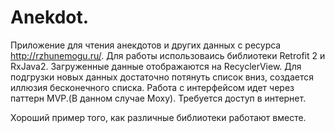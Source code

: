 # Anekdot.
Приложение для чтения анекдотов и других данных с ресурса http://rzhunemogu.ru/.
Для работы использоваись библиотеки Retrofit 2 и RxJava2.
Загруженные данные отображаются на RecyclerView.
Для подгрузки новых данных достаточно потянуть список вниз, создается иллюзия бесконечного списка.
Работа с интерфейсом идет через паттерн MVP.(В данном случае Moxy).
Требуется доступ в интернет.

Хороший пример того, как различные библиотеки работают вместе.
